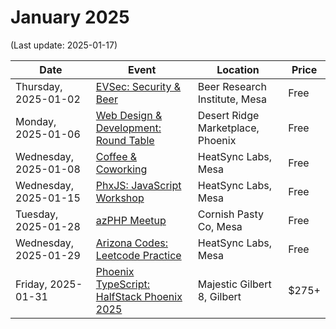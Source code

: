 # January 2025

(Last update: 2025-01-17)

| Date | Event | Location | Price |
| ---- | ----- | -------- | ----- |
| Thursday, 2025-01-02 | [EVSec: Security & Beer](https://www.meetup.com/evsecaz/events/304683214/) | Beer Research Institute, Mesa | Free |
| Monday, 2025-01-06 | [Web Design & Development: Round Table](https://www.meetup.com/webdesignersdevelopers/events/304887654/) | Desert Ridge Marketplace, Phoenix | Free |
| Wednesday, 2025-01-08 | [Coffee & Coworking](https://www.meetup.com/coffee-and-coworking-east-valley/events/305167060/) | HeatSync Labs, Mesa | Free |
| Wednesday, 2025-01-15 | [PhxJS: JavaScript Workshop](https://www.meetup.com/phoenix-javascript/events/305508663/) | HeatSync Labs, Mesa | Free |
| Tuesday, 2025-01-28 | [azPHP Meetup](https://www.meetup.com/azphpug/events/305510610/) | Cornish Pasty Co, Mesa | Free |
| Wednesday, 2025-01-29 | [Arizona Codes: Leetcode Practice](https://www.meetup.com/arizona-codes/events/305366455/) | HeatSync Labs, Mesa | Free |
| Friday, 2025-01-31 | [Phoenix TypeScript: HalfStack Phoenix 2025](https://www.meetup.com/phoenix-typescript/events/304669637/) | Majestic Gilbert 8, Gilbert | $275+ |

